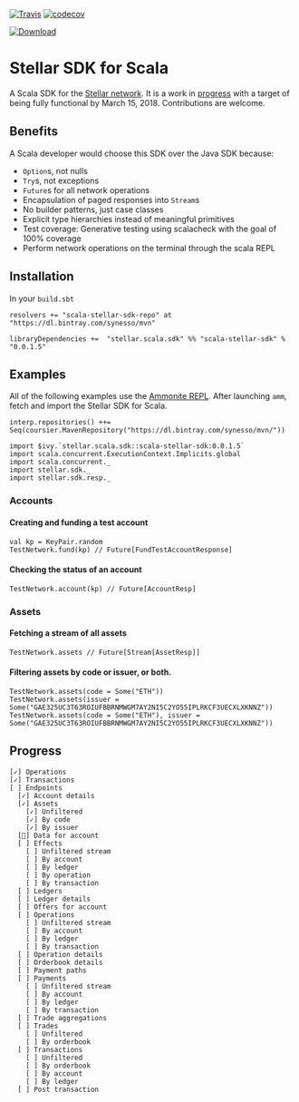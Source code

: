 [![Travis](https://travis-ci.org/Synesso/scala-stellar-sdk.svg?branch=master)](https://travis-ci.org/Synesso/scala-stellar-sdk)
[![codecov](https://codecov.io/gh/Synesso/scala-stellar-sdk/branch/master/graph/badge.svg)](https://codecov.io/gh/Synesso/scala-stellar-sdk)

[![Download](https://api.bintray.com/packages/synesso/mvn/scala-stellar-sdk/images/download.svg)](https://bintray.com/synesso/mvn/scala-stellar-sdk/_latestVersion)

# Stellar SDK for Scala

A Scala SDK for the [Stellar network](https://www.stellar.org/). It is a work in [progress](#progress) with a target of being fully functional
by March 15, 2018. Contributions are welcome.

## Benefits

A Scala developer would choose this SDK over the Java SDK because:

* `Option`s, not nulls
* `Try`s, not exceptions
* `Future`s for all network operations
* Encapsulation of paged responses into `Stream`s
* No builder patterns, just case classes
* Explicit type hierarchies instead of meaningful primitives
* Test coverage: Generative testing using scalacheck with the goal of 100% coverage
* Perform network operations on the terminal through the scala REPL

## Installation

In your `build.sbt`

```
resolvers += "scala-stellar-sdk-repo" at "https://dl.bintray.com/synesso/mvn"

libraryDependencies +=  "stellar.scala.sdk" %% "scala-stellar-sdk" % "0.0.1.5"
```

## Examples

All of the following examples use the [Ammonite REPL](http://ammonite.io/). After launching `amm`, fetch and import the
Stellar SDK for Scala.

```
interp.repositories() ++= Seq(coursier.MavenRepository("https://dl.bintray.com/synesso/mvn/"))

import $ivy.`stellar.scala.sdk::scala-stellar-sdk:0.0.1.5`
import scala.concurrent.ExecutionContext.Implicits.global
import scala.concurrent._
import stellar.sdk._
import stellar.sdk.resp._
```

### Accounts

#### Creating and funding a test account

```
val kp = KeyPair.random
TestNetwork.fund(kp) // Future[FundTestAccountResponse]
```

#### Checking the status of an account

```
TestNetwork.account(kp) // Future[AccountResp]
```

### Assets

#### Fetching a stream of all assets

```
TestNetwork.assets // Future[Stream[AssetResp]]
```

#### Filtering assets by code or issuer, or both.

```
TestNetwork.assets(code = Some("ETH"))
TestNetwork.assets(issuer = Some("GAE325UC3T63ROIUFBBRNMWGM7AY2NI5C2YO55IPLRKCF3UECXLXKNNZ"))
TestNetwork.assets(code = Some("ETH"), issuer = Some("GAE325UC3T63ROIUFBBRNMWGM7AY2NI5C2YO55IPLRKCF3UECXLXKNNZ"))
```

## Progress

```
[✓] Operations
[✓] Transactions
[ ] Endpoints
  [✓] Account details
  [✓] Assets
    [✓] Unfiltered
    [✓] By code
    [✓] By issuer
  [🚀] Data for account
  [ ] Effects
    [ ] Unfiltered stream
    [ ] By account
    [ ] By ledger
    [ ] By operation
    [ ] By transaction
  [ ] Ledgers
  [ ] Ledger details
  [ ] Offers for account
  [ ] Operations
    [ ] Unfiltered stream
    [ ] By account
    [ ] By ledger
    [ ] By transaction
  [ ] Operation details
  [ ] Orderbook details
  [ ] Payment paths
  [ ] Payments
    [ ] Unfiltered stream
    [ ] By account
    [ ] By ledger
    [ ] By transaction
  [ ] Trade aggregations
  [ ] Trades
    [ ] Unfiltered
    [ ] By orderbook
  [ ] Transactions
    [ ] Unfiltered
    [ ] By orderbook
    [ ] By account
    [ ] By ledger
  [ ] Post transaction
```
